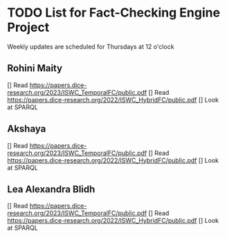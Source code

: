 # TODO List for Fact-Checking Engine Project
Weekly updates are scheduled for Thursdays at 12 o'clock

## Rohini Maity
[] Read https://papers.dice-research.org/2023/ISWC_TemporalFC/public.pdf
[] Read https://papers.dice-research.org/2022/ISWC_HybridFC/public.pdf 
[] Look at SPARQL

## Akshaya 
[] Read https://papers.dice-research.org/2023/ISWC_TemporalFC/public.pdf
[] Read https://papers.dice-research.org/2022/ISWC_HybridFC/public.pdf 
[] Look at SPARQL

## Lea Alexandra Blidh
[] Read https://papers.dice-research.org/2023/ISWC_TemporalFC/public.pdf
[] Read https://papers.dice-research.org/2022/ISWC_HybridFC/public.pdf 
[] Look at SPARQL